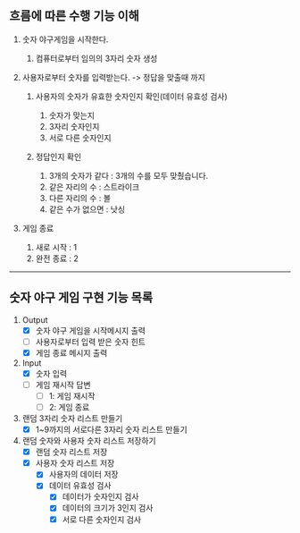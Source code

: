 ## 흐름에 따른 수행 기능 이해

1. 숫자 야구게임을 시작한다.
   1) 컴퓨터로부터 임의의 3자리 숫자 생성

2. 사용자로부터 숫자를 입력받는다. -> 정답을 맞출때 까지
   1. 사용자의 숫자가 유효한 숫자인지 확인(데이터 유효성 검사)
      1) 숫자가 맞는지
      2) 3자리 숫자인지
      3) 서로 다른 숫자인지
   
   2. 정답인지 확인
      1) 3개의 숫자가 같다 : 3개의 수를 모두 맞췄습니다.
      2) 같은 자리의 수 : 스트라이크
      3) 다른 자리의 수 : 볼
      4) 같은 수가 없으면 : 낫싱 

3. 게임 종료
   1) 새로 시작 : 1
   2) 완전 종료 : 2

---

## 숫자 야구 게임 구현 기능 목록

1. Output
   - [x] 숫자 야구 게임을 시작메시지 출력
   - [ ] 사용자로부터 입력 받은 숫자 힌트
   - [x] 게임 종료 메시지 출력
   
2. Input
   - [x] 숫자 입력
   - [ ] 게임 재시작 답변
     - [ ] 1: 게임 재시작
     - [ ] 2: 게임 종료

3. 랜덤 3자리 숫자 리스트 만들기
   - [x] 1~9까지의 서로다른 3자리 숫자 리스트 만들기

4. 랜덤 숫자와 사용자 숫자 리스트 저장하기
   - [x] 랜덤 숫자 리스트 저장
   - [x] 사용자 숫자 리스트 저장
     - [x] 사용자의 데이터 저장
     - [x] 데이터 유효성 검사
       - [x] 데이터가 숫자인지 검사
       - [x] 데이터의 크기가 3인지 검사
       - [x] 서로 다른 숫자인지 검사